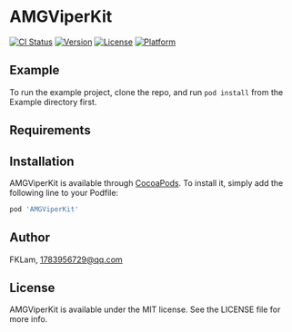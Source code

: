 # AMGViperKit

[![CI Status](http://img.shields.io/travis/FKLam/AMGViperKit.svg?style=flat)](https://travis-ci.org/FKLam/AMGViperKit)
[![Version](https://img.shields.io/cocoapods/v/AMGViperKit.svg?style=flat)](http://cocoapods.org/pods/AMGViperKit)
[![License](https://img.shields.io/cocoapods/l/AMGViperKit.svg?style=flat)](http://cocoapods.org/pods/AMGViperKit)
[![Platform](https://img.shields.io/cocoapods/p/AMGViperKit.svg?style=flat)](http://cocoapods.org/pods/AMGViperKit)

## Example

To run the example project, clone the repo, and run `pod install` from the Example directory first.

## Requirements

## Installation

AMGViperKit is available through [CocoaPods](http://cocoapods.org). To install
it, simply add the following line to your Podfile:

```ruby
pod 'AMGViperKit'
```

## Author

FKLam, 1783956729@qq.com

## License

AMGViperKit is available under the MIT license. See the LICENSE file for more info.
